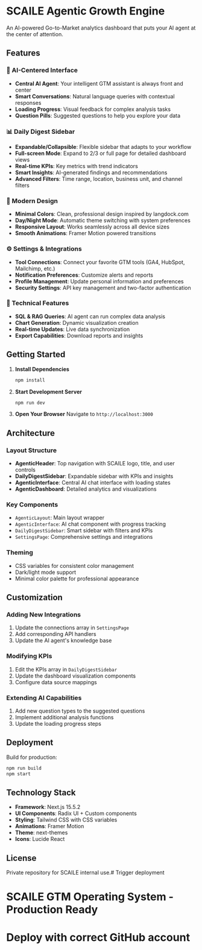 # SCAILE Agentic Growth Engine

An AI-powered Go-to-Market analytics dashboard that puts your AI agent at the center of attention.

## Features

### 🤖 AI-Centered Interface
- **Central AI Agent**: Your intelligent GTM assistant is always front and center
- **Smart Conversations**: Natural language queries with contextual responses
- **Loading Progress**: Visual feedback for complex analysis tasks
- **Question Pills**: Suggested questions to help you explore your data

### 📊 Daily Digest Sidebar
- **Expandable/Collapsible**: Flexible sidebar that adapts to your workflow
- **Full-screen Mode**: Expand to 2/3 or full page for detailed dashboard views
- **Real-time KPIs**: Key metrics with trend indicators
- **Smart Insights**: AI-generated findings and recommendations
- **Advanced Filters**: Time range, location, business unit, and channel filters

### 🎨 Modern Design
- **Minimal Colors**: Clean, professional design inspired by langdock.com
- **Day/Night Mode**: Automatic theme switching with system preferences
- **Responsive Layout**: Works seamlessly across all device sizes
- **Smooth Animations**: Framer Motion powered transitions

### ⚙️ Settings & Integrations
- **Tool Connections**: Connect your favorite GTM tools (GA4, HubSpot, Mailchimp, etc.)
- **Notification Preferences**: Customize alerts and reports
- **Profile Management**: Update personal information and preferences
- **Security Settings**: API key management and two-factor authentication

### 🔧 Technical Features
- **SQL & RAG Queries**: AI agent can run complex data analysis
- **Chart Generation**: Dynamic visualization creation
- **Real-time Updates**: Live data synchronization
- **Export Capabilities**: Download reports and insights

## Getting Started

1. **Install Dependencies**
   ```bash
   npm install
   ```

2. **Start Development Server**
   ```bash
   npm run dev
   ```

3. **Open Your Browser**
   Navigate to `http://localhost:3000`

## Architecture

### Layout Structure
- **AgenticHeader**: Top navigation with SCAILE logo, title, and user controls
- **DailyDigestSidebar**: Expandable sidebar with KPIs and insights
- **AgenticInterface**: Central AI chat interface with loading states
- **AgenticDashboard**: Detailed analytics and visualizations

### Key Components
- `AgenticLayout`: Main layout wrapper
- `AgenticInterface`: AI chat component with progress tracking
- `DailyDigestSidebar`: Smart sidebar with filters and KPIs
- `SettingsPage`: Comprehensive settings and integrations

### Theming
- CSS variables for consistent color management
- Dark/light mode support
- Minimal color palette for professional appearance

## Customization

### Adding New Integrations
1. Update the connections array in `SettingsPage`
2. Add corresponding API handlers
3. Update the AI agent's knowledge base

### Modifying KPIs
1. Edit the KPIs array in `DailyDigestSidebar`
2. Update the dashboard visualization components
3. Configure data source mappings

### Extending AI Capabilities
1. Add new question types to the suggested questions
2. Implement additional analysis functions
3. Update the loading progress steps

## Deployment

Build for production:
```bash
npm run build
npm start
```

## Technology Stack

- **Framework**: Next.js 15.5.2
- **UI Components**: Radix UI + Custom components
- **Styling**: Tailwind CSS with CSS variables
- **Animations**: Framer Motion
- **Theme**: next-themes
- **Icons**: Lucide React

## License

Private repository for SCAILE internal use.# Trigger deployment
# SCAILE GTM Operating System - Production Ready
# Deploy with correct GitHub account
